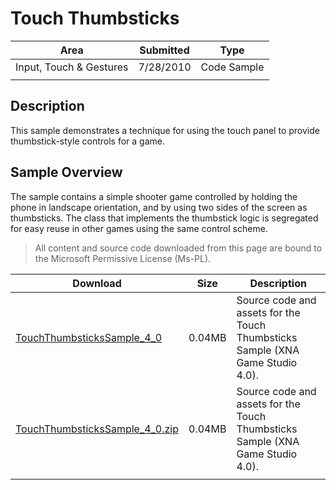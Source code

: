 # Touch Thumbsticks

|Area|Submitted|Type|
|-|-|-|
Input, Touch & Gestures|7/28/2010|Code Sample
|||

## Description

This sample demonstrates a technique for using the touch panel to provide thumbstick-style controls for a game.

## Sample Overview

The sample contains a simple shooter game controlled by holding the phone in landscape orientation, and by using two sides of the screen as thumbsticks. The class that implements the thumbstick logic is segregated for easy reuse in other games using the same control scheme.

> All content and source code downloaded from this page are bound to the Microsoft Permissive License (Ms-PL).

Download | Size | Description
---|---|---|
[TouchThumbsticksSample_4_0](https://github.com/simondarksidej/XNAGameStudio/tree/archive/Samples/TouchThumbsticksSample_4_0) | 0.04MB | Source code and assets for the Touch Thumbsticks Sample (XNA Game Studio 4.0).
[TouchThumbsticksSample_4_0.zip](https://github.com/simondarksidej/XNAGameStudioZips/raw/zips/TouchThumbsticksSample_4_0.zip) | 0.04MB | Source code and assets for the Touch Thumbsticks Sample (XNA Game Studio 4.0).
||||
